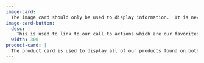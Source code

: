 ```yaml
---
image-card: |
  The image card should only be used to display information.  It is never used to link to another page, only to display our employees who are part of the team.
image-card-button:
  desc: |
    This is used to link to our call to actions which are our favorites, most popular products and our new arrivals. This is found below the main banner on the home page.
  width: 300
product-card: |
  The product card is used to display all of our products found on both the male and female pages.
---
```

